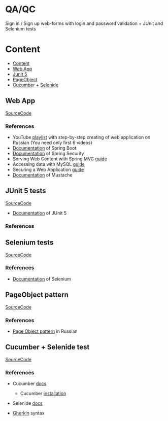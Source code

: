 # QA/QC

Sign in / Sign up web-forms with login and password validation + JUnit and Selenium tests

# Content

- [Content](#content)
- [Web App](#web-app)
- [Junit 5](#junit-5-tests)
- [PageObject](#pageobject-pattern)
- [Cucumber + Selenide](#cucumber--selenide-test)

## Web App

[SourceCode](src/main/java/edu/keepeasy/testcode)

### References

- YouTube [playlist](https://www.youtube.com/playlist?list=PLU2ftbIeotGpAYRP9Iv2KLIwK36-o_qYk) with step-by-step
  creating of web application on Russian (You need only first 6 videos)
- [Documentation](https://spring.io/projects/spring-boot) of Spring Boot
- [Documentation](https://spring.io/projects/spring-security) of Spring Security
- Serving Web Content with Spring MVC [guide](https://spring.io/guides/gs/serving-web-content/)
- Accessing data with MySQL [guide](https://spring.io/guides/gs/accessing-data-mysql/)
- Securing a Web Application [guide](https://spring.io/guides/gs/securing-web/)
- [Documentation](http://mustache.github.io/mustache.5.html) of Mustache

## JUnit 5 tests

[SourceCode](src/test/java/edu/keepeasy/testcode)

- [Documentation](https://junit.org/junit5/docs/current/user-guide/) of JUnit 5

### References

## Selenium tests

[SourceCode](src/test/java/selenium)

### References

- [Documentation](https://www.selenium.dev/documentation/en/) of Selenium

## PageObject pattern

[SourceCode](src/test/java/selenium/pageObjectTest)

### References

- [Page Object pattern](http://internetka.in.ua/selenium-page-object/) in Russian

## Cucumber + Selenide test

[SourceCode](src/test/java/cucumber/test)

### References

- Cucumber [docs](https://cucumber.io/docs/cucumber/)
    - Cucumber [installation](https://cucumber.io/docs/installation/java/)

- Selenide [docs](https://ru.selenide.org/documentation.html)
- [Gherkin](https://cucumber.io/docs/gherkin/reference/) syntax